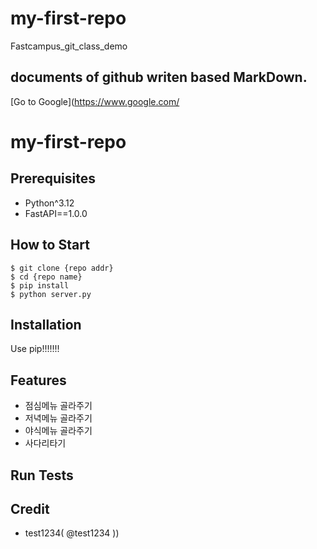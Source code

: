 # my-first-repo
Fastcampus_git_class_demo
## documents of github writen based MarkDown.

[Go to Google](https://www.google.com/

# my-first-repo

## Prerequisites

- Python^3.12
- FastAPI==1.0.0

## How to Start

```shell
$ git clone {repo addr}
$ cd {repo name}
$ pip install
$ python server.py
```

## Installation

Use pip!!!!!!!

## Features

- 점심메뉴 골라주기
- 저녁메뉴 골라주기
- 야식메뉴 골라주기
- 사다리타기

## Run Tests

## Credit

- test1234( @test1234 ))
